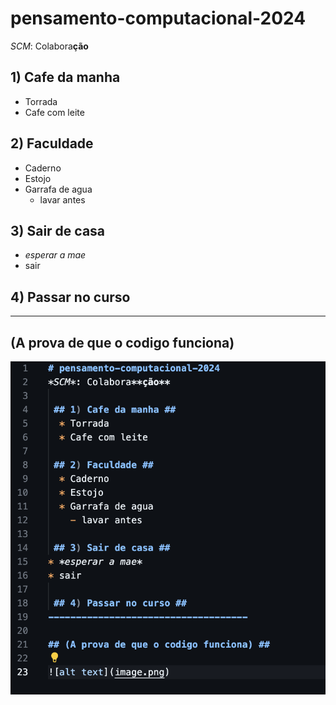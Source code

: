 # pensamento-computacional-2024
*SCM*: Colabora**ção**

 ## 1) Cafe da manha ##
  * Torrada
  * Cafe com leite

 ## 2) Faculdade ##
  * Caderno
  * Estojo
  * Garrafa de agua
    - lavar antes

 ## 3) Sair de casa ##
* *esperar a mae*
* sair

 ## 4) Passar no curso ##
------------------------------------

## (A prova de que o codigo funciona) ##

![legenda](Mateus/2024_03_21/image-1.png)